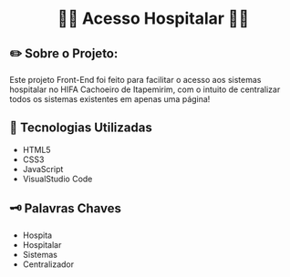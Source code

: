 <h1 align="center"> 👩‍⚕️ Acesso Hospitalar 👩‍⚕️</h1>
<h2> ✏️ Sobre o Projeto: </h2>
<p>Este projeto Front-End foi feito para facilitar o acesso aos sistemas hospitalar no HIFA Cachoeiro de Itapemirim, com o intuito de centralizar todos os sistemas existentes em apenas uma página!</p>
<h2 >&#128640; Tecnologias Utilizadas</h2>
<ul>
  <li> HTML5 </li>
  <li> CSS3 </li>
  <li> JavaScript </li>
  <li> VisualStudio Code </li>
</ul>
<h2> 🗝️ Palavras Chaves </h2>
<ul>
  <li> Hospita </li>
  <li> Hospitalar </li>
  <li> Sistemas </li>
  <li> Centralizador </li>
</ul>
